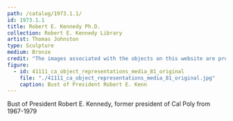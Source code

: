 ```yaml
---
path: /catalog/1973.1.1/
id: 1973.1.1
title: Robert E. Kennedy Ph.D.
collection: Robert E. Kennedy Library
artist: Thomas Johnston
type: Sculpture
medium: Bronze
credit: "The images associated with the objects on this website are protected under United States copyright laws. We are pleased to share these materials as an educational resource for the public for non-commercial, educational and personal use only, or for fair use as defined by law. Photo: Hannah Travis/Kennedy Library"
figure:
  - id: 41111_ca_object_representations_media_81_original
    file: "./41111_ca_object_representations_media_81_original.jpg"
    caption: Bust of President Robert E. Kenn
---
```

Bust of President Robert E. Kennedy, former president of Cal Poly from 1967-1979
